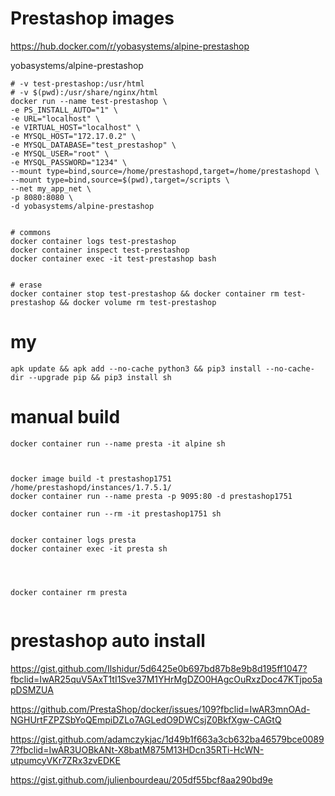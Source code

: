 # Prestashop images


https://hub.docker.com/r/yobasystems/alpine-prestashop


yobasystems/alpine-prestashop

```
# -v test-prestashop:/usr/html
# -v $(pwd):/usr/share/nginx/html
docker run --name test-prestashop \
-e PS_INSTALL_AUTO="1" \
-e URL="localhost" \
-e VIRTUAL_HOST="localhost" \
-e MYSQL_HOST="172.17.0.2" \
-e MYSQL_DATABASE="test_prestashop" \
-e MYSQL_USER="root" \
-e MYSQL_PASSWORD="1234" \
--mount type=bind,source=/home/prestashopd,target=/home/prestashopd \
--mount type=bind,source=$(pwd),target=/scripts \
--net my_app_net \
-p 8080:8080 \
-d yobasystems/alpine-prestashop


# commons
docker container logs test-prestashop
docker container inspect test-prestashop
docker container exec -it test-prestashop bash


# erase
docker container stop test-prestashop && docker container rm test-prestashop && docker volume rm test-prestashop 

```

# my
```
apk update && apk add --no-cache python3 && pip3 install --no-cache-dir --upgrade pip && pip3 install sh

```


# manual build
```
docker container run --name presta -it alpine sh



docker image build -t prestashop1751 /home/prestashopd/instances/1.7.5.1/
docker container run --name presta -p 9095:80 -d prestashop1751

docker container run --rm -it prestashop1751 sh


docker container logs presta
docker container exec -it presta sh




docker container rm presta


```


# prestashop auto install
https://gist.github.com/Ilshidur/5d6425e0b697bd87b8e9b8d195ff1047?fbclid=IwAR25quV5AxT1tI1Sve37M1YHrMgDZO0HAgcOuRxzDoc47KTjpo5apDSMZUA

https://github.com/PrestaShop/docker/issues/109?fbclid=IwAR3mnOAd-NGHUrtFZPZSbYoQEmpiDZLo7AGLedO9DWCsjZ0BkfXgw-CAGtQ

https://gist.github.com/adamczykjac/1d49b1f663a3cb632ba46579bce00897?fbclid=IwAR3UOBkANt-X8batM875M13HDcn35RTi-HcWN-utpumcyVKr7ZRx3zvEDKE

https://gist.github.com/julienbourdeau/205df55bcf8aa290bd9e
